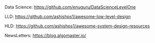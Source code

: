 Data Science:
https://github.com/enuguru/DataScienceLevelOne

LLD:
https://github.com/ashishps1/awesome-low-level-design

HLD:
https://github.com/ashishps1/awesome-system-design-resources

NewsLetters:
https://blog.algomaster.io/
